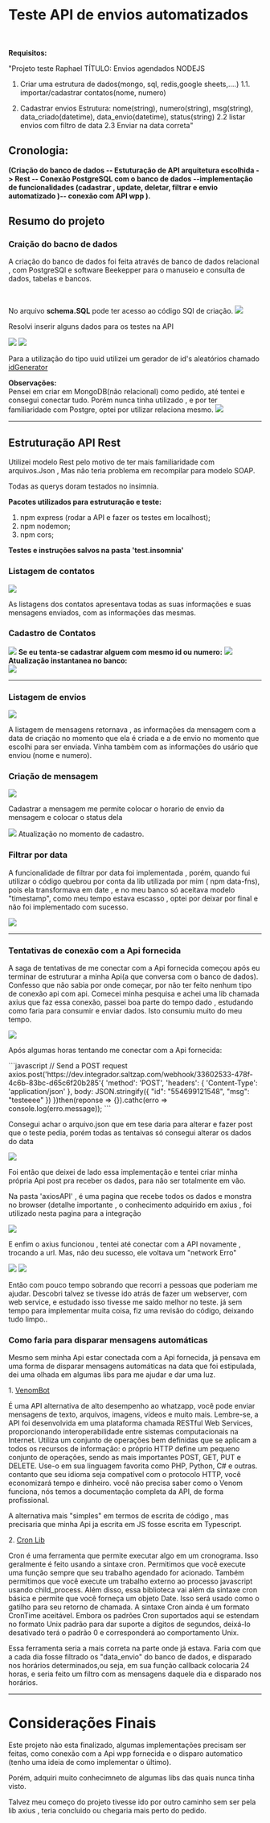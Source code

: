 <h1>Teste API de envios automatizados</h1>
<br>

**Requisitos:**
<p>"Projeto teste Raphael
TÍTULO: Envios agendados NODEJS

1. Criar uma estrutura de dados(mongo, sql, redis,google sheets,....)
1.1. importar/cadastrar contatos(nome, numero)

2. Cadastrar envios
 Estrutura:
  nome(string),
  numero(string),
  msg(string),
  data_criado(datetime),
  data_envio(datetime),
  status(string)
2.2 listar envios com filtro de data
2.3 Enviar na data correta"</p>

<h2> Cronologia:</h2>
 <strong>(Criação do banco de dados -- Estuturação de API arquitetura escolhida -> Rest -- Conexão PostgreSQL com o banco de dados --implementação de funcionalidades (cadastrar , update, deletar, filtrar e envio automatizado )-- conexão com API wpp  ). </strong>

 <br>
 <h2>Resumo do projeto</h2>

<h3>Craição do bacno de dados</h3>
<p> A criação do banco de dados foi feita através de banco de dados relacional , com PostgreSQl e software Beekepper para o manuseio e consulta de dados, tabelas e bancos.</p>
<br>
<p>No arquivo <strong>schema.SQL</strong> pode ter acesso ao código SQl de criação.
<img src ='C:\Users\Usuário\Desktop\Cubos Academy\API-teste\capturaBEKEPPER.PNG'/>
<br>
<p> Resolvi inserir alguns dados para os testes na API </p>
<img src='C:\Users\Usuário\Desktop\Cubos Academy\API-teste\dataship.PNG'/>
<img src='C:\Users\Usuário\Desktop\Cubos Academy\API-teste\datacontacts.PNG'/>

<p>Para a utilização do tipo uuid utilizei um gerador de id's aleatórios chamado <a href = 'https://www.uuidgenerator.net'>idGenerator</a>
<br>
<p> <strong>Observações:</strong><br>
Pensei em criar em MongoDB(não relacional) como pedido, até tentei e consegui conectar tudo. Porém nunca tinha utilizado , e por ter familiaridade com Postgre,  optei por utilizar relaciona mesmo.
<img src= 'C:\Users\Usuário\Desktop\Cubos Academy\API-teste\dataBaseMongo.PNG'>

---
<h2> Estruturação  API Rest </h2>

<p> Utilizei modelo Rest pelo motivo de ter mais familiaridade com arquivos.Json , Mas não teria problema em recompilar para  modelo SOAP. </p>
<p> Todas as querys doram testados no insimnia.</p>
<strong>Pacotes utilizados para estruturação e teste:</strong>

1. npm express (rodar a API e fazer os testes em localhost);
2. npm nodemon;
3. npm cors;

<strong>Testes e instruções salvos na pasta 'test.insomnia' </strong>

<h3>Listagem de contatos</h3>
<img src='C:\Users\Usuário\Desktop\Cubos Academy\API-teste\listagemcontacts.PNG'/>
<p> As listagens dos contatos apresentava todas as suas informações e suas mensagens enviados, com as informações das mesmas.

<h3>Cadastro de Contatos</h3>
<img src='C:\Users\Usuário\Desktop\Cubos Academy\API-teste\cadastro.PNG'/>
<strong> Se eu tenta-se cadastrar alguem com mesmo id ou numero:</strong>
<img src='C:\Users\Usuário\Desktop\Cubos Academy\API-teste\duo.PNG'/>
<strong> Atualização instantanea no banco:</strong><br>
<img src='C:\Users\Usuário\Desktop\Cubos Academy\API-teste\atualização.PNG'/>

---

<h3> Listagem de envios</h3>

<img src='C:\Users\Usuário\Desktop\Cubos Academy\API-teste\listagemMsg.PNG'/>

<p> A listagem de mensagens retornava , as informações da mensagem com a data de criação no momento que ela é criada e a de envio no momento que escolhi para ser enviada. Vinha tambèm com as informações do usário que enviou (nome e numero). </p>

<h3>Criação de mensagem </h3>
<img src ='C:\Users\Usuário\Desktop\Cubos Academy\API-teste\cadastrarMsg.PNG'>
<p>Cadastrar a mensagem me permite colocar o horario de envio da mensagem e colocar o status dela</p>
<img src='C:\Users\Usuário\Desktop\Cubos Academy\API-teste\database.PNG'/>
Atualização no momento de cadastro.

<h3>Filtrar por data</h3>

<p>A funcionalidade de filtrar por data foi implementada , porém,  quando fui utilizar o código quebrou por conta da lib utilizada por mim ( npm data-fns), pois ela transformava em date , e no meu banco só aceitava modelo "timestamp", como meu tempo estava escasso , optei por deixar por final e não foi implementado com sucesso. </p>

<img src='C:\Users\Usuário\Desktop\Cubos Academy\API-teste\data.PNG'/>

---

<h3>Tentativas de conexão com a Api fornecida</h3>

<p>A saga de tentativas de me conectar com a Api fornecida começou após eu terminar de estruturar a minha Api(a que conversa com o banco de dados).
Confesso que não sabia por onde começar, por não ter feito nenhum tipo de conexão api com api.
Comecei minha pesquisa e achei uma lib chamada axius que faz essa conexão, passei boa parte do tempo dado , estudando como faria para consumir e enviar dados. Isto consumiu muito do meu tempo.</p>
<img src='C:\Users\Usuário\Desktop\Cubos Academy\API-teste\a.PNG'>
<br>
<p>Após algumas horas tentando me conectar com a Api fornecida:</p>
```javascript
// Send a POST request
axios.post('https://dev.integrador.saltzap.com/webhook/33602533-478f-4c6b-83bc-d65c6f20b285'{
  'method': 'POST',
  'headers': {
    'Content-Type': 'application/json'
  },
  body: JSON.stringify({
    "id": "554699121548",
    "msg": "testeeee"
  })
})then(reponse => {}).cathc(erro => console.log(erro.message));
```
<p>Consegui achar o arquivo.json que em tese daria para alterar e fazer post que o teste pedia, porém todas as tentaivas só consegui alterar os dados do data</p>
<img src='C:\Users\Usuário\Desktop\Cubos Academy\API-teste\consegui.PNG'>

<p>Foi então que deixei de lado essa implementação e tentei criar minha própria Api post pra receber os dados, para nâo ser totalmente em vão. </p>

<p>Na pasta 'axiosAPI' , é uma pagina que recebe todos os dados e monstra no browser (detalhe importante , o conhecimento adquirido em axius , foi utilizado nesta pagina para a integração</p>

<img src ='C:\Users\Usuário\Desktop\Cubos Academy\API-teste\tentativa.PNG'>
<p> E enfim o axius funcionou , tentei até conectar com a API novamente , trocando a url. Mas, não deu sucesso, ele voltava um "network Erro"</p>
<img src='C:\Users\Usuário\Desktop\Cubos Academy\API-teste\12515.PNG'>

<img src='C:\Users\Usuário\Desktop\Cubos Academy\API-teste\ten.PNG'>

<p>Então com pouco tempo sobrando que recorri a pessoas que poderiam me ajudar.
Descobri  talvez se tivesse ido atrás de fazer um webserver, com web service, e estudado isso tivesse me saído melhor no teste.
já sem tempo para implementar muita coisa, fiz uma revisão do código, deixando tudo limpo..
</p>
<h3>Como faria para disparar mensagens automáticas</h3>

<p>Mesmo sem minha Api estar conectada com a Api fornecida, já pensava em uma forma de disparar mensagens automáticas na data que foi estipulada, dei uma olhada em algumas libs para me ajudar e dar uma luz.</p>
1.
<a href='https://github.com/orkestral/venom'>VenomBot</a>
<p>É uma API alternativa de alto desempenho ao whatzapp, você pode enviar mensagens de texto, arquivos, imagens, vídeos e muito mais.
Lembre-se, a API foi desenvolvida em uma plataforma chamada RESTful Web Services, proporcionando interoperabilidade entre sistemas computacionais na Internet.
Utiliza um conjunto de operações bem definidas que se aplicam a todos os recursos de informação: o próprio HTTP define um pequeno conjunto de operações, sendo as mais importantes POST, GET, PUT e DELETE.
Use-o em sua linguagem favorita como PHP, Python, C# e outras. contanto que seu idioma seja compatível com o protocolo HTTP, você economizará tempo e dinheiro. você não precisa saber como o Venom funciona, nós temos a documentação completa da API, de forma profissional.

A alternativa mais "simples" em termos de escrita de código , mas precisaria que minha Api ja escrita em JS fosse escrita em Typescript.
</p>
2. <a href='https://www.npmjs.com/package/cron'>Cron Lib</a>
<p>Cron é uma ferramenta que permite executar algo em um cronograma. Isso geralmente é feito usando a sintaxe cron. Permitimos que você execute uma função sempre que seu trabalho agendado for acionado. Também permitimos que você execute um trabalho externo ao processo javascript usando child_process. Além disso, essa biblioteca vai além da sintaxe cron básica e permite que você forneça um objeto Date. Isso será usado como o gatilho para seu retorno de chamada. A sintaxe Cron ainda é um formato CronTime aceitável. Embora os padrões Cron suportados aqui se estendam no formato Unix padrão para dar suporte a dígitos de segundos, deixá-lo desativado terá o padrão 0 e corresponderá ao comportamento Unix.

Essa ferramenta seria a mais correta na parte onde já estava.
Faria com que a cada dia fosse filtrado os "data_envio" do banco de dados, e disparado nos horários determinados,ou seja, em sua função callback colocaria 24 horas, e seria feito um filtro com as mensagens daquele dia e disparado nos horários.
</p>

---

<h1>Considerações Finais</h1>

<p>Este projeto não esta finalizado, algumas implementações precisam ser feitas, como conexão com a Api wpp fornecida e o disparo automatico (tenho uma ideia de como implementar o último).

Porém, adquiri muito conhecimneto de algumas libs das quais nunca tinha visto.

Talvez meu começo do projeto tivesse ido por outro caminho sem ser pela lib axius , teria concluido ou chegaria mais perto do pedido.
</p>
